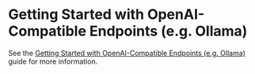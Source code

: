 # Getting Started with OpenAI-Compatible Endpoints (e.g. Ollama)

See the [Getting Started with OpenAI-Compatible Endpoints (e.g. Ollama)](https://www.tensorzero.com/docs/gateway/guides/providers/openai-compatible) guide for more information.
